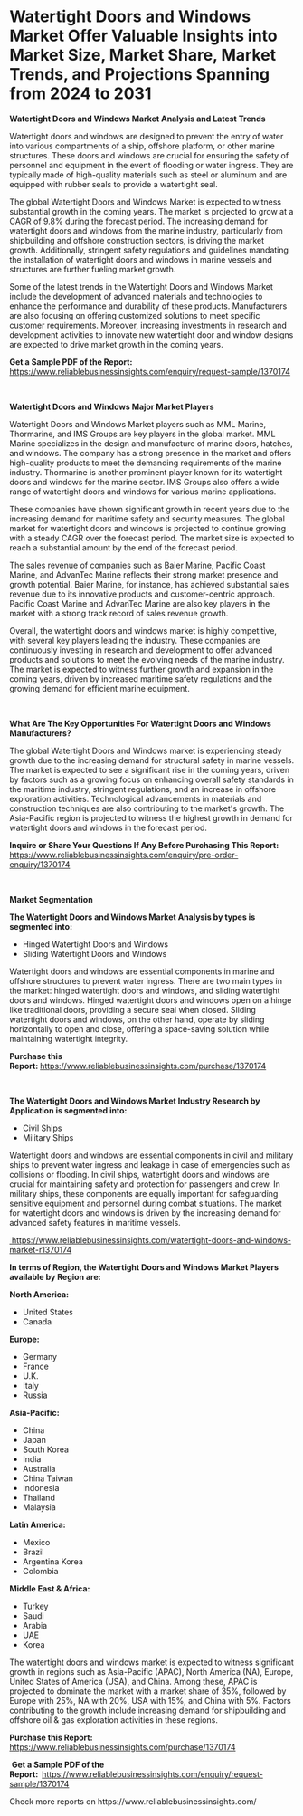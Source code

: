 <p><h1>Watertight Doors and Windows Market Offer Valuable Insights into Market Size, Market Share, Market Trends, and Projections Spanning from 2024 to 2031</h1></p><p><strong>Watertight Doors and Windows Market Analysis and Latest Trends</strong></p>
<p><p>Watertight doors and windows are designed to prevent the entry of water into various compartments of a ship, offshore platform, or other marine structures. These doors and windows are crucial for ensuring the safety of personnel and equipment in the event of flooding or water ingress. They are typically made of high-quality materials such as steel or aluminum and are equipped with rubber seals to provide a watertight seal.</p><p>The global Watertight Doors and Windows Market is expected to witness substantial growth in the coming years. The market is projected to grow at a CAGR of 9.8% during the forecast period. The increasing demand for watertight doors and windows from the marine industry, particularly from shipbuilding and offshore construction sectors, is driving the market growth. Additionally, stringent safety regulations and guidelines mandating the installation of watertight doors and windows in marine vessels and structures are further fueling market growth.</p><p>Some of the latest trends in the Watertight Doors and Windows Market include the development of advanced materials and technologies to enhance the performance and durability of these products. Manufacturers are also focusing on offering customized solutions to meet specific customer requirements. Moreover, increasing investments in research and development activities to innovate new watertight door and window designs are expected to drive market growth in the coming years.</p></p>
<p><strong>Get a Sample PDF of the Report:&nbsp;</strong> <a href="https://www.reliablebusinessinsights.com/enquiry/request-sample/1370174">https://www.reliablebusinessinsights.com/enquiry/request-sample/1370174</a></p>
<p>&nbsp;</p>
<p><strong>Watertight Doors and Windows Major Market Players</strong></p>
<p><p>Watertight Doors and Windows Market players such as MML Marine, Thormarine, and IMS Groups are key players in the global market. MML Marine specializes in the design and manufacture of marine doors, hatches, and windows. The company has a strong presence in the market and offers high-quality products to meet the demanding requirements of the marine industry. Thormarine is another prominent player known for its watertight doors and windows for the marine sector. IMS Groups also offers a wide range of watertight doors and windows for various marine applications.</p><p>These companies have shown significant growth in recent years due to the increasing demand for maritime safety and security measures. The global market for watertight doors and windows is projected to continue growing with a steady CAGR over the forecast period. The market size is expected to reach a substantial amount by the end of the forecast period.</p><p>The sales revenue of companies such as Baier Marine, Pacific Coast Marine, and AdvanTec Marine reflects their strong market presence and growth potential. Baier Marine, for instance, has achieved substantial sales revenue due to its innovative products and customer-centric approach. Pacific Coast Marine and AdvanTec Marine are also key players in the market with a strong track record of sales revenue growth.</p><p>Overall, the watertight doors and windows market is highly competitive, with several key players leading the industry. These companies are continuously investing in research and development to offer advanced products and solutions to meet the evolving needs of the marine industry. The market is expected to witness further growth and expansion in the coming years, driven by increased maritime safety regulations and the growing demand for efficient marine equipment.</p></p>
<p>&nbsp;</p>
<p><strong>What Are The Key Opportunities For Watertight Doors and Windows Manufacturers?</strong></p>
<p><p>The global Watertight Doors and Windows market is experiencing steady growth due to the increasing demand for structural safety in marine vessels. The market is expected to see a significant rise in the coming years, driven by factors such as a growing focus on enhancing overall safety standards in the maritime industry, stringent regulations, and an increase in offshore exploration activities. Technological advancements in materials and construction techniques are also contributing to the market's growth. The Asia-Pacific region is projected to witness the highest growth in demand for watertight doors and windows in the forecast period.</p></p>
<p><strong>Inquire or Share Your Questions If Any Before Purchasing This Report:</strong> <a href="https://www.reliablebusinessinsights.com/enquiry/pre-order-enquiry/1370174">https://www.reliablebusinessinsights.com/enquiry/pre-order-enquiry/1370174</a></p>
<p>&nbsp;</p>
<p><strong>Market Segmentation</strong></p>
<p><strong>The Watertight Doors and Windows Market Analysis by types is segmented into:</strong></p>
<p><ul><li>Hinged Watertight Doors and Windows</li><li>Sliding Watertight Doors and Windows</li></ul></p>
<p><p>Watertight doors and windows are essential components in marine and offshore structures to prevent water ingress. There are two main types in the market: hinged watertight doors and windows, and sliding watertight doors and windows. Hinged watertight doors and windows open on a hinge like traditional doors, providing a secure seal when closed. Sliding watertight doors and windows, on the other hand, operate by sliding horizontally to open and close, offering a space-saving solution while maintaining watertight integrity.</p></p>
<p><strong>Purchase this Report:&nbsp;</strong><a href="https://www.reliablebusinessinsights.com/purchase/1370174">https://www.reliablebusinessinsights.com/purchase/1370174</a></p>
<p>&nbsp;</p>
<p><strong>The Watertight Doors and Windows Market Industry Research by Application is segmented into:</strong></p>
<p><ul><li>Civil Ships</li><li>Military Ships</li></ul></p>
<p><p>Watertight doors and windows are essential components in civil and military ships to prevent water ingress and leakage in case of emergencies such as collisions or flooding. In civil ships, watertight doors and windows are crucial for maintaining safety and protection for passengers and crew. In military ships, these components are equally important for safeguarding sensitive equipment and personnel during combat situations. The market for watertight doors and windows is driven by the increasing demand for advanced safety features in maritime vessels.</p></p>
<p><a href="https://www.reliablebusinessinsights.com/watertight-doors-and-windows-market-r1370174">&nbsp;https://www.reliablebusinessinsights.com/watertight-doors-and-windows-market-r1370174</a></p>
<p><strong>In terms of Region, the Watertight Doors and Windows Market Players available by Region are:</strong></p>
<p>
    <p> <strong> North America: </strong>
        <ul>
            <li>United States</li>
            <li>Canada</li>
        </ul>
        </p> 
    <p> <strong> Europe: </strong>
        <ul>
            <li>Germany</li>
            <li>France</li>
            <li>U.K.</li>
            <li>Italy</li>
            <li>Russia</li>
        </ul>
        </p> 
    <p> <strong> Asia-Pacific: </strong>
        <ul>
            <li>China</li>
            <li>Japan</li>
            <li>South Korea</li>
            <li>India</li>
            <li>Australia</li>
            <li>China Taiwan</li>
            <li>Indonesia</li>
            <li>Thailand</li>
            <li>Malaysia</li>
        </ul>
        </p> 
    <p> <strong> Latin America: </strong>
        <ul>
            <li>Mexico</li>
            <li>Brazil</li>
            <li>Argentina Korea</li>
            <li>Colombia</li>
        </ul>
        </p> 
    <p> <strong> Middle East & Africa: </strong>
        <ul>
            <li>Turkey</li>
            <li>Saudi</li>
            <li>Arabia</li>
            <li>UAE</li>
            <li>Korea</li>
        </ul>
    </p>
    </p>
<p><p>The watertight doors and windows market is expected to witness significant growth in regions such as Asia-Pacific (APAC), North America (NA), Europe, United States of America (USA), and China. Among these, APAC is projected to dominate the market with a market share of 35%, followed by Europe with 25%, NA with 20%, USA with 15%, and China with 5%. Factors contributing to the growth include increasing demand for shipbuilding and offshore oil & gas exploration activities in these regions.</p></p>
<p><strong>Purchase this Report: </strong><a href="https://www.reliablebusinessinsights.com/purchase/1370174">https://www.reliablebusinessinsights.com/purchase/1370174</a></p>
<p>&nbsp;<strong>Get a Sample PDF of the Report:&nbsp;&nbsp;</strong><a href="https://www.reliablebusinessinsights.com/enquiry/request-sample/1370174">https://www.reliablebusinessinsights.com/enquiry/request-sample/1370174</a></p>
<p><strong></strong></p>
<p>Check more reports on https://www.reliablebusinessinsights.com/</p>